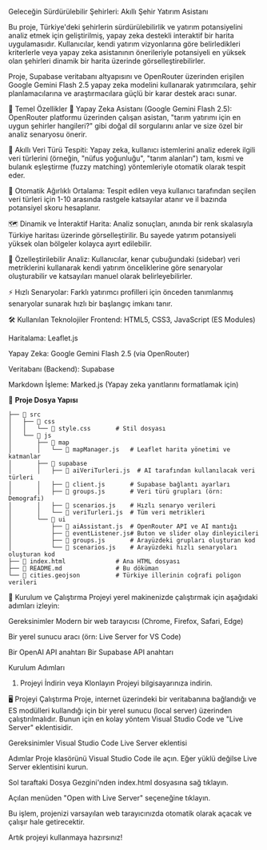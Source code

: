 Geleceğin Sürdürülebilir Şehirleri: Akıllı Şehir Yatırım Asistanı

Bu proje, Türkiye'deki şehirlerin sürdürülebilirlik ve yatırım potansiyelini analiz etmek için geliştirilmiş, yapay zeka destekli interaktif bir harita uygulamasıdır. Kullanıcılar, kendi yatırım vizyonlarına göre belirledikleri kriterlerle veya yapay zeka asistanının önerileriyle potansiyeli en yüksek olan şehirleri dinamik bir harita üzerinde görselleştirebilirler.

Proje, Supabase veritabanı altyapısını ve OpenRouter üzerinden erişilen Google Gemini Flash 2.5 yapay zeka modelini kullanarak yatırımcılara, şehir planlamacılarına ve araştırmacılara güçlü bir karar destek aracı sunar.

🌟 Temel Özellikler
🤖 Yapay Zeka Asistanı (Google Gemini Flash 2.5): OpenRouter platformu üzerinden çalışan asistan, "tarım yatırımı için en uygun şehirler hangileri?" gibi doğal dil sorgularını anlar ve size özel bir analiz senaryosu önerir.

🎯 Akıllı Veri Türü Tespiti: Yapay zeka, kullanıcı istemlerini analiz ederek ilgili veri türlerini (örneğin, "nüfus yoğunluğu", "tarım alanları") tam, kısmi ve bulanık eşleştirme (fuzzy matching) yöntemleriyle otomatik olarak tespit eder.

🧮 Otomatik Ağırlıklı Ortalama: Tespit edilen veya kullanıcı tarafından seçilen veri türleri için 1-10 arasında rastgele katsayılar atanır ve il bazında potansiyel skoru hesaplanır.

🗺️ Dinamik ve İnteraktif Harita: Analiz sonuçları, anında bir renk skalasıyla Türkiye haritası üzerinde görselleştirilir. Bu sayede yatırım potansiyeli yüksek olan bölgeler kolayca ayırt edilebilir.

🔧 Özelleştirilebilir Analiz: Kullanıcılar, kenar çubuğundaki (sidebar) veri metriklerini kullanarak kendi yatırım önceliklerine göre senaryolar oluşturabilir ve katsayıları manuel olarak belirleyebilirler.

⚡ Hızlı Senaryolar: Farklı yatırımcı profilleri için önceden tanımlanmış senaryolar sunarak hızlı bir başlangıç imkanı tanır.

🛠️ Kullanılan Teknolojiler
Frontend: HTML5, CSS3, JavaScript (ES Modules)

Haritalama: Leaflet.js

Yapay Zeka: Google Gemini Flash 2.5 (via OpenRouter)

Veritabanı (Backend): Supabase

Markdown İşleme: Marked.js (Yapay zeka yanıtlarını formatlamak için)

📂 **Proje Dosya Yapısı**
```plaintext
├── 📁 src
│   ├── 📁 css
│   │   └── 📄 style.css       # Stil dosyası
│   └── 📁 js
│       ├── 📁 map
│       │   └── 📄 mapManager.js   # Leaflet harita yönetimi ve katmanlar
│       ├── 📁 supabase
│       │   ├── 📄 aiVeriTurleri.js  # AI tarafından kullanılacak veri türleri
│       │   ├── 📄 client.js       # Supabase bağlantı ayarları
│       │   ├── 📄 groups.js       # Veri türü grupları (örn: Demografi)
│       │   ├── 📄 scenarios.js    # Hızlı senaryo verileri
│       │   └── 📄 veriTurleri.js  # Tüm veri metrikleri
│       └── 📁 ui
│           ├── 📄 aiAssistant.js  # OpenRouter API ve AI mantığı
│           ├── 📄 eventListener.js# Buton ve slider olay dinleyicileri
│           ├── 📄 groups.js       # Arayüzdeki grupları oluşturan kod
│           └── 📄 scenarios.js    # Arayüzdeki hızlı senaryoları oluşturan kod
├── 📄 index.html              # Ana HTML dosyası
├── 📄 README.md               # Bu döküman
└── 📄 cities.geojson          # Türkiye illerinin coğrafi poligon verileri
```
🚀 Kurulum ve Çalıştırma
Projeyi yerel makinenizde çalıştırmak için aşağıdaki adımları izleyin:

Gereksinimler
Modern bir web tarayıcısı (Chrome, Firefox, Safari, Edge)

Bir yerel sunucu aracı (örn: Live Server for VS Code)

Bir OpenAI API anahtarı
Bir Supabase API anahtarı

Kurulum Adımları
1. Projeyi İndirin veya Klonlayın
Projeyi bilgisayarınıza indirin.

🖥️ Projeyi Çalıştırma
Proje, internet üzerindeki bir veritabanına bağlandığı ve ES modülleri kullandığı için bir yerel sunucu (local server) üzerinden çalıştırılmalıdır. Bunun için en kolay yöntem Visual Studio Code ve "Live Server" eklentisidir.

Gereksinimler
Visual Studio Code
Live Server eklentisi

Adımlar
Proje klasörünü Visual Studio Code ile açın.
Eğer yüklü değilse Live Server eklentisini kurun.

Sol taraftaki Dosya Gezgini'nden index.html dosyasına sağ tıklayın.

Açılan menüden "Open with Live Server" seçeneğine tıklayın.

Bu işlem, projenizi varsayılan web tarayıcınızda otomatik olarak açacak ve çalışır hale getirecektir.

Artık projeyi kullanmaya hazırsınız!




